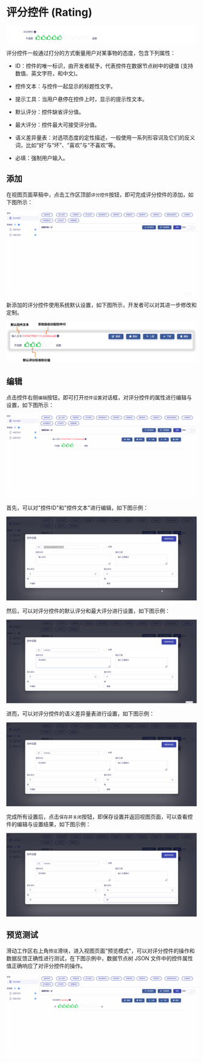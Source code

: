 # 评分控件 (Rating)

![Matrix.OS](../../../../../media/os/tools/modelview/showrating.gif "评分控件")

评分控件一般通过打分的方式衡量用户对某事物的态度，包含下列属性：

* ID：控件的唯一标识，由开发者赋予，代表控件在数据节点树中的键值 (支持数值、英文字符，和中文)。

* 控件文本：与控件一起显示的标题性文字。

* 提示工具：当用户悬停在控件上时，显示的提示性文本。

* 默认评分：控件缺省评分值。

* 最大评分：控件最大可接受评分值。

* 语义差异量表：对选项态度的定性描述，一般使用一系列形容词及它们的反义词，比如“好”与“坏”、“喜欢”与“不喜欢”等。

* 必填：强制用户输入。


## 添加

在视图页面草稿中，点击工作区顶部`评分控件`按钮，即可完成评分控件的添加，如下图所示：

![Matrix.OS](../../../../../media/os/tools/modelview/addrating.gif "添加评分控件")

新添加的评分控件使用系统默认设置，如下图所示，开发者可以对其进一步修改和定制。

![Matrix.OS](../../../../../media/os/tools/modelview/addrating.png "评分控件默认设置")

## 编辑

点击控件右侧`编辑`按钮，即可打开`控件设置`对话框，对评分控件的属性进行编辑与设置，如下图所示：

![Matrix.OS](../../../../../media/os/tools/modelview/editrating1.gif "编辑评分控件 - 打开控件设置对话框")

首先，可以对"控件ID"和"控件文本"进行编辑，如下图示例：

![Matrix.OS](../../../../../media/os/tools/modelview/editrating2.gif "编辑评分控件 - 控件ID与文本编辑")

然后，可以对评分控件的默认评分和最大评分进行设置，如下图示例：

![Matrix.OS](../../../../../media/os/tools/modelview/editrating3.gif "编辑评分控件 - 设置默认和最大评分")

进而，可以对评分控件的语义差异量表进行设置，如下图示例：

![Matrix.OS](../../../../../media/os/tools/modelview/editrating4.gif "编辑评分控件 - 设置语义差异量表")

完成所有设置后，点击`保存并关闭`按钮，即保存设置并返回视图页面，可以查看控件的编辑与设置结果，如下图示例：

![Matrix.OS](../../../../../media/os/tools/modelview/editrating5.gif "编辑评分控件 - 保存控件设置")

## 预览测试

滑动工作区右上角`预览`滑块，进入视图页面"预览模式"，可以对评分控件的操作和数据反馈正确性进行测试，在下图示例中，数据节点树 JSON 文件中的控件属性值正确响应了对评分控件的操作。

![Matrix.OS](../../../../../media/os/tools/modelview/testrating.gif "测试评分控件")